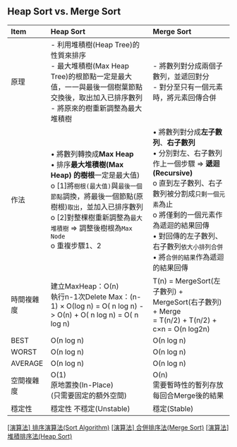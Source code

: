 ## Heap Sort vs. Merge Sort
|Item|Heap Sort|Merge Sort|
|:---|:---|:---|
|原理 | - 利用堆積樹(Heap Tree)的性質來排序<br> - 最大堆積樹(Max Heap Tree)的根節點一定是最大值，一一與最後一個樹葉節點交換後，取出加入已排序數列<br>  - 將原來的樹重新調整為最大堆積樹| - 將數列對分成兩個子數列，並遞回對分<br> - 對分至只有一個元素時，將元素回傳合併  |
|作法|•	將數列轉換成**Max Heap**<br>•	排序**最大堆積樹(Max Heap) **的**樹根**一定是最大值) <br>o	[1]將`樹根(最大值)`與`最後一個節點`調換，將最後一個節點(原樹根)`取出`，並加入已排序數列<br>o	[2]對整棵樹重新調整為`最大堆積樹` ⇒ 調整後樹根為`Max Node`<br>o	重複步驟1、2|•	將數列對分成**左子數列**、**右子數列**<br>•	分別對左、右子數列作上一個步驟 ⇒ **遞迴(Recursive)** <br>o	直到左子數列、右子數列被分割成`只剩一個元素`為止<br>o	將僅剩的一個元素作為遞迴的結果回傳<br>•	對回傳的左子數列、右子數列`依大小排列合併`<br>•	將`合併的結果`作為遞迴的結果回傳|
|時間複雜度|建立MaxHeap：Ο(n) <br>執行n-1次Delete Max：(n-1) × Ο(log n) = Ο( n log n) -> Ο(n) + Ο( n log n) = Ο( n log n) |T(n) = MergeSort(左子數列) + MergeSort(右子數列) + Merge<br>= T(n/2) + T(n/2) + c×n = O(n log2n)| 
|BEST|Ο(n log n)|Ο(n log n)|
|WORST|Ο(n log n)|Ο(n log n)|
|AVERAGE|Ο(n log n)|Ο(n log n)|
|空間複雜度|Ο(1)<br>原地置換(In-Place)<br>(只需要固定的額外空間)|Ο(n) <br>需要暫時性的暫列存放每回合Merge後的結果|
|穩定性|穩定性	不穩定(Unstable)|穩定(Stable)|


[[演算法] 排序演算法(Sort Algorithm)](http://notepad.yehyeh.net/Content/Algorithm/Sort/Sort.php)
[[演算法] 合併排序法(Merge Sort)](http://notepad.yehyeh.net/Content/Algorithm/Sort/Merge/Merge.php)
[[演算法] 堆積排序法(Heap Sort)](http://notepad.yehyeh.net/Content/Algorithm/Sort/Heap/Heap.php)
